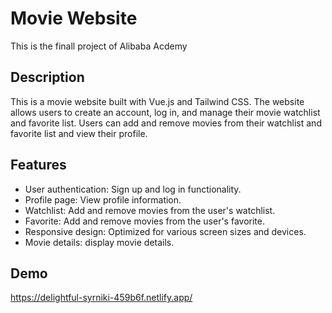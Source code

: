 # Movie Website

This is the finall project of Alibaba Acdemy

## Description

This is a movie website built with Vue.js and Tailwind CSS. The website allows users to create an account, log in, and manage their movie watchlist and favorite list. Users can add and remove movies from their watchlist and favorite list and view their profile.


## Features

- User authentication: Sign up and log in functionality.
- Profile page: View profile information.
- Watchlist: Add and remove movies from the user's watchlist.
- Favorite: Add and remove movies from the user's favorite.
- Responsive design: Optimized for various screen sizes and devices.
- Movie details: display movie details.


## Demo

https://delightful-syrniki-459b6f.netlify.app/